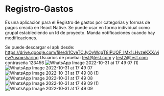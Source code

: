 # Registro-Gastos
Es una aplicación para el Registro de gastos por categorías y formas de pagos creada en React Native.
Se puede usar en forma individual como grupal estableciendo un Id de proyecto. Manda notificaciones cuando hay modificaciones.


Se puede descargar el apk desde:
https://drive.google.com/file/d/1CveTCJyOyWqqT8IPUQF_IMx1LHvzeKXX/view?usp=sharing
Usuarios de prueba: test@test.com y test2@test.com contraseña 123456
![WhatsApp Image 2022-10-31 at 17 49 07 (1)](https://user-images.githubusercontent.com/109160932/199107786-6d8a19fa-121a-4eb7-92bc-e14c8f4c307c.jpeg)
![WhatsApp Image 2022-10-31 at 17 49 07](https://user-images.githubusercontent.com/109160932/199107792-20507c6d-6b35-4ae1-9f30-afeea7d6975a.jpeg)
![WhatsApp Image 2022-10-31 at 17 49 08 (1)](https://user-images.githubusercontent.com/109160932/199107795-dde1af68-198b-4920-8686-81dccacb103c.jpeg)
![WhatsApp Image 2022-10-31 at 17 49 08](https://user-images.githubusercontent.com/109160932/199107800-d653907f-79e3-41b5-92a8-4f0adcf34278.jpeg)
![WhatsApp Image 2022-10-31 at 17 49 09 (1)](https://user-images.githubusercontent.com/109160932/199107802-1ad0bc3b-7849-4295-8bfc-db176a200c3c.jpeg)
![WhatsApp Image 2022-10-31 at 17 49 09](https://user-images.githubusercontent.com/109160932/199107808-2446a714-303a-432f-87ce-07ccbe95c1ef.jpeg)
